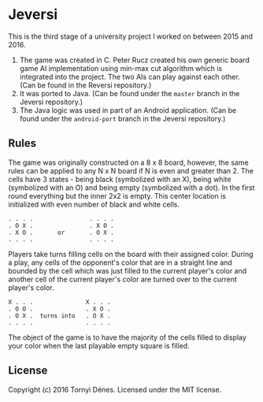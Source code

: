 # Jeversi

This is the third stage of a university project I worked on between 2015 and 2016.

1. The game was created in C. Peter Rucz created his own generic board game AI implementation using min-max cut algorithm which is integrated into the project. The two AIs can play against each other. (Can be found in the Reversi repository.)
2. It was ported to Java. (Can be found under the `master` branch in the Jeversi repository.)
3. The Java logic was used in part of an Android application. (Can be found under the `android-port` branch in the Jeversi repository.)

## Rules

The game was originally constructed on a 8 x 8 board, however, the same rules can be applied to any N x N board if N is even and greater than 2. The cells have 3 states - being black (symbolized with an X), being white (symbolized with an O) and being empty (symbolized with a dot). In the first round everything but the inner 2x2 is empty. This center location is initialized with even number of black and white cells.

```
. . . .                . . . .
. O X .                . X O .
. X O .       or       . O X .
. . . .                . . . .
```

Players take turns filling cells on the board with their assigned color. During a play, any cells of the opponent's color that are in a straight line and bounded by the cell which was just filled to the current player's color and another cell of the current player's color are turned over to the current player's color.

```
X . . .               X . . .
. O O .               . X O .
. O X .  turns into   . O X .
. . . .               . . . .
```


The object of the game is to have the majority of the cells filled to display your color when the last playable empty square is filled.

## License

Copyright (c) 2016 Tornyi Dénes. Licensed under the MIT license.